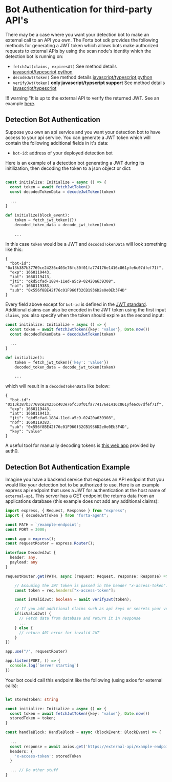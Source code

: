# Bot Authentication for third-party API's

There may be a case where you want your detection bot to make an external call to an API you own. The Forta bot sdk provides the following methods for generating a JWT token which allows bots make authorized requests to external APIs by using the scan node's identity which the detection bot is running on:

- `fetchJwt(claims, expiresAt)` See method details [javascript/typescript](sdk.md#fetchjwt),[python](python.md#fetchjwt)
- `decodeJwt(token)` See method details [javascript/typescript](sdk.md#decodejwt),[python](python.md#decodejwt)
- `verifyJwt(token)` **only javascript/typscript support**  See method details [javascript/typescript](sdk.md#verifyjwt)

!!! warning "It is up to the external API to verify the returned JWT. See an example [here](jwt-auth.md#detection-bot-authentication-example).

## Detection Bot Authentication

Suppose you own an api service and you want your detection bot to have access to your api service. You can generate a JWT token which will contain the following additional fields in it's data:

- `bot-id`: address of your deployed detection bot

Here is an example of a detection bot generating a JWT during its initilization, then decoding the token to a json object or dict:

``` typescript

const initialize: Initialize = async () => {
  const token = await fetchJwtToken()
  const decodedTokenData = decodeJwtToken(token)
  
  ...
}
```

``` python
def initialize(block_event):
    token = fetch_jwt_token({})
    decoded_token_data = decode_jwt_token(token)
    
    ...
```

In this case `token` would be a JWT and `decodedTokenData` will look something like this:

```
{
  "bot-id": "0x13k387b37769ce24236c403e76fc30f01fa774176e1416c861yfe6c07dfef71f",
  "exp": 1660119443,
  "iat": 1660119413,
  "jti": "qkd5cfad-1884-11ed-a5c9-02420a639308",
  "nbf": 1660119383,
  "sub": "0x556f8BE42f76c01F960f32CB1936D2e0e0Eb3F4D"
}
```

Every field above except for `bot-id` is defined in the [JWT standard](https://auth0.com/docs/secure/tokens/json-web-tokens/json-web-token-claims#registered-claims). Additional claims can also be encoded in the JWT token using the first input `claims`, you also specify when the token should expire as the second input:

``` typescript
const initialize: Initialize = async () => {
  const token = await fetchJwtToken({key: "value"}, Date.now())
  const decodedTokenData = decodeJwtToken(token)

  ...
}
```

``` python
def initialize():
    token = fetch_jwt_token({'key': 'value'})
    decoded_token_data = decode_jwt_token(token)

    ...
```

which will result in a `decodedTokenData` like below:

```
{
  "bot-id": "0x13k387b37769ce24236c403e76fc30f01fa774176e1416c861yfe6c07dfef71f",
  "exp": 1660119443,
  "iat": 1660119413,
  "jti": "qkd5cfad-1884-11ed-a5c9-02420a639308",
  "nbf": 1660119383,
  "sub": "0x556f8BE42f76c01F960f32CB1936D2e0e0Eb3F4D",
  "key": "value"
}
```

A useful tool for manually decoding tokens is [this web app](https://jwt.io/) provided by auth0.

## Detection Bot Authentication Example

Imagine you have a backend service that exposes an API endpoint that you would like your detection bot to be authorized to use. Here is an example express api endpoint that uses a JWT for authentication at the host name of `external-api`. This server has a GET endpoint the returns data from an applications database (this example does not add any additional claims):

``` typescript
import express, { Request, Response } from "express";
import { decodeJwtToken } from "forta-agent";

const PATH = `/example-endpoint`;
const PORT = 3000;

const app = express();
const requestRouter = express.Router();

interface DecodedJwt {
  header: any,
  payload: any
}

requestRouter.get(PATH, async (request: Request, response: Response) => {

    // Assuming the JWT token is passed in the header "x-access-token". You can choose a different method to pass the JWT
    const token = req.headers["x-access-token"];

    const isValidJwt: boolean = await verifyJwt(token);

    // If you add additional claims such as api keys or secrets your verification logic can use those as well
    if(isValidJwt) {
      // Fetch data from database and return it in response
      ...
    } else {
      // return 401 error for invalid JWT
    }
})

app.use("/", requestRouter)

app.listen(PORT, () => {
  console.log(`Server starting`)
})

```

Your bot could call this endpoint like the following (using axios for external calls):

``` typescript

let storedToken: string

const initialize: Initialize = async () => {
  const token = await fetchJwtToken({key: "value"}, Date.now())
  storedToken = token;
}

const handleBlock: HandleBlock = async (blockEvent: BlockEvent) => {
  
  ...
  const response = await axios.get('https://external-api/example-endpoint', {
  headers: {
    'x-access-token': storedToken
  }

  ... // Do other stuff
}

```